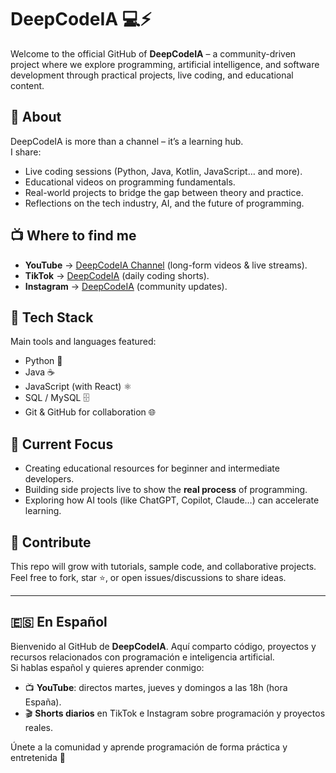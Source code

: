 # DeepCodeIA 💻⚡

Welcome to the official GitHub of **DeepCodeIA** – a community-driven project where we explore programming, artificial intelligence, and software development through practical projects, live coding, and educational content.

## 🚀 About
DeepCodeIA is more than a channel – it’s a learning hub.  
I share:
- Live coding sessions (Python, Java, Kotlin, JavaScript… and more).
- Educational videos on programming fundamentals.
- Real-world projects to bridge the gap between theory and practice.
- Reflections on the tech industry, AI, and the future of programming.

## 📺 Where to find me
- **YouTube** → [DeepCodeIA Channel](https://www.youtube.com/@DeepCodeIA) (long-form videos & live streams).  
- **TikTok** → [DeepCodeIA](https://www.tiktok.com/@DeepCodeIA) (daily coding shorts).  
- **Instagram** → [DeepCodeIA](https://www.instagram.com/deepcode.ia) (community updates).  

## 🔧 Tech Stack
Main tools and languages featured:
- Python 🐍  
- Java ☕  
- JavaScript (with React) ⚛️  
- SQL / MySQL 🗄️  
- Git & GitHub for collaboration 🌐  

## 🌱 Current Focus
- Creating educational resources for beginner and intermediate developers.  
- Building side projects live to show the **real process** of programming.  
- Exploring how AI tools (like ChatGPT, Copilot, Claude…) can accelerate learning.  

## 🤝 Contribute
This repo will grow with tutorials, sample code, and collaborative projects.  
Feel free to fork, star ⭐, or open issues/discussions to share ideas.  

---

## 🇪🇸 En Español
Bienvenido al GitHub de **DeepCodeIA**. Aquí comparto código, proyectos y recursos relacionados con programación e inteligencia artificial.  
Si hablas español y quieres aprender conmigo:  

- 📺 **YouTube**: directos martes, jueves y domingos a las 18h (hora España).  
- 🎬 **Shorts diarios** en TikTok e Instagram sobre programación y proyectos reales.  

Únete a la comunidad y aprende programación de forma práctica y entretenida 🚀  


